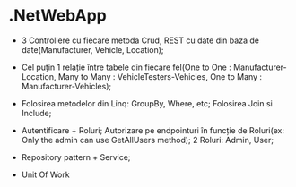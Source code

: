 # .NetWebApp


 - 3 Controllere cu fiecare metoda Crud, REST cu date din baza de date(Manufacturer, Vehicle, Location);
 - Cel puțin 1 relație între tabele din fiecare fel(One to One : Manufacturer-Location, Many to Many : VehicleTesters-Vehicles, One to Many : Manufacturer-Vehicles); 
 - Folosirea metodelor din Linq: GroupBy, Where, etc; Folosirea Join si Include; 
 - Autentificare + Roluri; Autorizare pe endpointuri în funcție de Roluri(ex: Only the admin can use GetAllUsers method); 2 Roluri: Admin, User;
 - Repository pattern + Service;

- Unit Of Work
